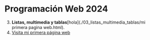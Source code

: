 # Programación Web 2024

3. **Listas, multimedia y tablas**[hola](./03_listas_multimedia_tablas/mi primera pagina web.html).
4.  [Visita mi primera página web](./03_listas_multimedia_tablas/mi%20primera%20pagina%20web.html)

